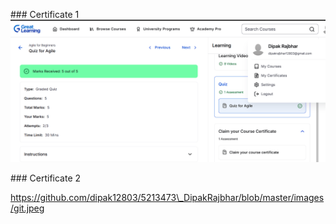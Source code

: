 


\### Certificate 1
![Certificate 1](./images/agile.png)

\### Certificate 2

https://github.com/dipak12803/5213473\_DipakRajbhar/blob/master/images/git.jpeg

